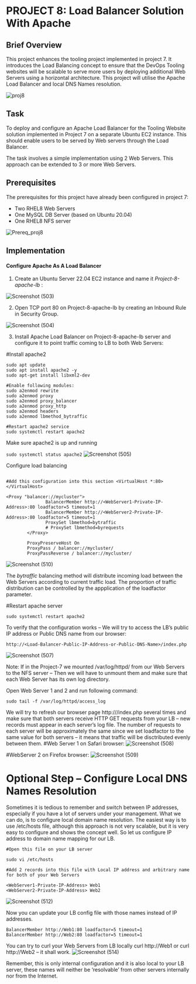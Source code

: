 #  PROJECT 8: Load Balancer Solution With Apache
## Brief Overview
This project enhances the tooling project implemented in project 7. It introduces the Load Balancing concept to ensure that the DevOps Tooling websites will be scalable to serve more users by deploying additional Web Servers using a horizontal architecture. This project will utilise the Apache Load Balancer and local DNS Names resolution.

![proj8](https://github.com/ettebaDwop/dareyProject8/assets/7973831/ff64d604-485a-4b36-b348-271d09b5855c)

## Task
To deploy and configure an Apache Load Balancer for the Tooling Website solution implemented in Project 7 on a separate Ubuntu EC2 instance. This should enable users to be served by Web servers through the Load Balancer.

The task involves a simple implementation using 2 Web Servers. This approach can be extended to 3 or more Web Servers.

## Prerequisites
The prerequisites for this project have already been configured in project 7:
- Two RHEL8 Web Servers
- One MySQL DB Server (based on Ubuntu 20.04)
- One RHEL8 NFS server
  
![Prereq_proj8](https://github.com/ettebaDwop/dareyProject8/assets/7973831/c7c3c702-355c-4ce8-b485-aa6e344d820b)

## Implementation
#### Configure Apache As A Load Balancer
1. Create an Ubuntu Server 22.04 EC2 instance and name it *Project-8-apache-lb* :
  
![Screenshot (503)](https://github.com/ettebaDwop/dareyProject8/assets/7973831/101ec19c-97d7-4aec-a21d-25bfdd010ad6)
   
2. Open TCP port 80 on Project-8-apache-lb by creating an Inbound Rule in Security Group.

![Screenshot (504)](https://github.com/ettebaDwop/dareyProject8/assets/7973831/23a9b718-9300-40b7-aa93-0bc1700aa642)

3. Install Apache Load Balancer on Project-8-apache-lb server and configure it to point traffic coming to LB to both Web Servers:
   
#Install apache2

```
sudo apt update
sudo apt install apache2 -y
sudo apt-get install libxml2-dev

#Enable following modules:
sudo a2enmod rewrite
sudo a2enmod proxy
sudo a2enmod proxy_balancer
sudo a2enmod proxy_http
sudo a2enmod headers
sudo a2enmod lbmethod_bytraffic

#Restart apache2 service
sudo systemctl restart apache2
```

Make sure apache2 is up and running

`sudo systemctl status apache2`
![Screenshot (505)](https://github.com/ettebaDwop/dareyProject8/assets/7973831/d44ddb3d-a12c-44a8-bc5b-a0324ceab3a5)

Configure load balancing

```sudo vi /etc/apache2/sites-available/000-default.conf

#Add this configuration into this section <VirtualHost *:80>  </VirtualHost>

<Proxy "balancer://mycluster">
               BalancerMember http://<WebServer1-Private-IP-Address>:80 loadfactor=5 timeout=1
               BalancerMember http://<WebServer2-Private-IP-Address>:80 loadfactor=5 timeout=1
               ProxySet lbmethod=bytraffic
               # ProxySet lbmethod=byrequests
        </Proxy>

        ProxyPreserveHost On
        ProxyPass / balancer://mycluster/
        ProxyPassReverse / balancer://mycluster/
```

![Screenshot (510)](https://github.com/ettebaDwop/dareyProject8/assets/7973831/2f668617-a129-4269-81a7-af3e8ebf3f5e)

The *bytraffic* balancing method will distribute incoming load between the Web Servers according to current traffic load. The proportion of traffic distribution can be controlled by the appplication of the loadfactor parameter.

#Restart apache server

`sudo systemctl restart apache2`

To verify that the configuration works – We will try to access the LB’s public IP address or Public DNS name from our browser:
   
`http://<Load-Balancer-Public-IP-Address-or-Public-DNS-Name>/index.php`

![Screenshot (507)](https://github.com/ettebaDwop/dareyProject8/assets/7973831/c8b2e4a4-ce01-4f74-aefc-9f347f560dd2)

Note: If in the Project-7 we mounted /var/log/httpd/ from our Web Servers to the NFS server – Then we will have to unmount them and make sure that each Web Server has its own log directory.

Open Web Server 1 and 2 and run following command:

`sudo tail -f /var/log/httpd/access_log`

We will try to refresh our browser page http://<Load-Balancer-Public-IP-Address-or-Public-DNS-Name>/index.php several times and make sure that both servers receive HTTP GET requests from your LB – new records must appear in each server’s log file. The number of requests to each server will be approximately the same since we set loadfactor to the same value for both servers – it means that traffic will be disctributed evenly between them.
#Web Server 1 on Safari browser:
![Screenshot (508)](https://github.com/ettebaDwop/dareyProject8/assets/7973831/f5eace32-9352-48b0-8e0e-0196912144ba)


#WebServer 2 on Firefox browser:
![Screenshot (509)](https://github.com/ettebaDwop/dareyProject8/assets/7973831/9c70b728-b4b3-40ee-8be8-eb6c2bcc39ce)


# Optional Step – Configure Local DNS Names Resolution
Sometimes it is tedious to remember and switch between IP addresses, especially if you have a lot of servers under your management.
What we can do, is to configure local domain name resolution. The easiest way is to use /etc/hosts file, although this approach is not very scalable, but it is very easy to configure and shows the concept well. So let us configure IP address to domain name mapping for our LB.

```
#Open this file on your LB server

sudo vi /etc/hosts

#Add 2 records into this file with Local IP address and arbitrary name for both of your Web Servers

<WebServer1-Private-IP-Address> Web1
<WebServer2-Private-IP-Address> Web2
```
![Screenshot (512)](https://github.com/ettebaDwop/dareyProject8/assets/7973831/200f85a1-d168-4b1b-9736-efe8f84c3fa1)

Now you can update your LB config file with those names instead of IP addresses.

```
BalancerMember http://Web1:80 loadfactor=5 timeout=1
BalancerMember http://Web2:80 loadfactor=5 timeout=1
```
You can try to curl your Web Servers from LB locally curl http://Web1 or curl http://Web2 – it shall work.
![Screenshot (514)](https://github.com/ettebaDwop/dareyProject8/assets/7973831/dd035909-79f3-45c2-ae3a-93d06d0c686f)



Remember, this is only internal configuration and it is also local to your LB server, these names will neither be ‘resolvable’ from other servers internally nor from the Internet.



